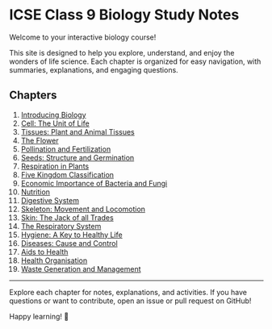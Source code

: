 # ICSE Class 9 Biology Study Notes

Welcome to your interactive biology course! 

This site is designed to help you explore, understand, and enjoy the wonders of life science. Each chapter is organized for easy navigation, with summaries, explanations, and engaging questions.

## Chapters

1. [Introducing Biology](./01-Introducing%20Biology/README.md)
2. [Cell: The Unit of Life](./02-Cell%20The%20Unit%20of%20Life/README.md)
3. [Tissues: Plant and Animal Tissues](./03-Tissues%20Plant%20and%20Animal%20Tissues/README.md)
4. [The Flower](./04-The%20Flower/README.md)
5. [Pollination and Fertilization](./05-Pollination%20and%20Fertilization/README.md)
6. [Seeds: Structure and Germination](./06-Seeds%20Structure%20and%20Germination/README.md)
7. [Respiration in Plants](./07-Respiration%20in%20Plants/README.md)
8. [Five Kingdom Classification](./08-Five%20Kingdom%20Classification/README.md)
9. [Economic Importance of Bacteria and Fungi](./09-Economic%20Importance%20of%20Bacteria%20and%20Fungi/README.md)
10. [Nutrition](./10-Nutrition/README.md)
11. [Digestive System](./11-Digestive%20System/README.md)
12. [Skeleton: Movement and Locomotion](./12-Skeleton%20Movement%20and%20Locomotion/README.md)
13. [Skin: The Jack of all Trades](./13-Skin%20The%20Jack%20of%20all%20Trades/README.md)
14. [The Respiratory System](./14-The%20Respiratory%20System/README.md)
15. [Hygiene: A Key to Healthy Life](./15-Hygiene%20A%20Key%20to%20Healthy%20Life/README.md)
16. [Diseases: Cause and Control](./16-Diseases%20Cause%20and%20Control/README.md)
17. [Aids to Health](./17-Aids%20to%20Health/README.md)
18. [Health Organisation](./18-Health%20Organisation/README.md)
19. [Waste Generation and Management](./19-Waste%20Generation%20and%20Management/README.md)

---

Explore each chapter for notes, explanations, and activities. If you have questions or want to contribute, open an issue or pull request on GitHub!

Happy learning! 🌱
